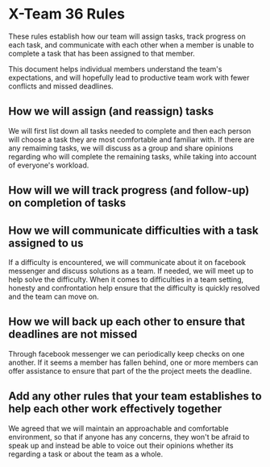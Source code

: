 # X-Team 36 Rules

These rules establish how our team will assign tasks,
track progress on each task, and communicate with each other 
when a member is unable to complete a task that has been assigned to that member.

This document helps individual members understand the team's expectations,
and will hopefully lead to productive team work with fewer conflicts
and missed deadlines.

## How we will assign (and reassign) tasks
We will first list down all tasks needed to complete and then each person will choose a task they are most comfortable and familiar with. If there are any remaiming tasks, we will discuss as a group and share opinions regarding who will complete the remaining tasks, while taking into account of everyone's workload. 

## How will we will track progress (and follow-up) on completion of tasks



## How we will communicate difficulties with a task assigned to us
If a difficulty is encountered, we will communicate about it on facebook messenger and discuss solutions as a team. If needed, we will meet up to help solve the difficulty. When it comes to difficulties in a team setting, honesty and confrontation help ensure that the difficulty is quickly resolved and the team can move on.

## How we will back up each other to ensure that deadlines are not missed
Through facebook messenger we can periodically keep checks on one another. If it seems a member has fallen behind, one or more members can offer assistance to ensure that part of the the project meets the deadline.


## Add any other rules that your team establishes to help each other work effectively together
We agreed that we will maintain an approachable and comfortable environment, so that if anyone has any concerns, they won't be afraid to speak up and instead be able to voice out their opinions whether its regarding a task or about the team as a whole. 


